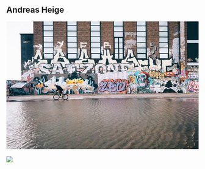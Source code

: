 ## Andreas Heige
![header-image](https://github.com/andreasheige/andreasheige/blob/master/header-image.jpg?raw=true)

<img align="center" src="https://github-readme-stats.vercel.app/api/?username=andreasheige&theme=dracula" />
